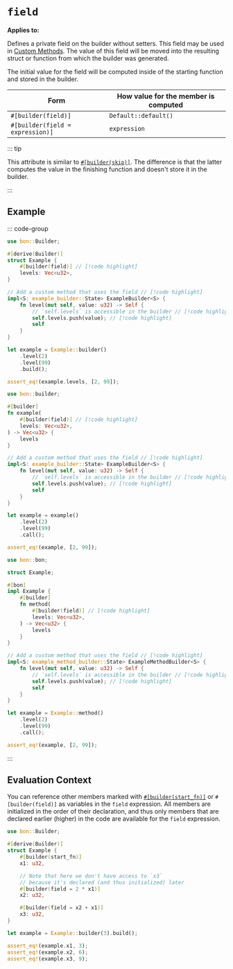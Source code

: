 # `field`

**Applies to:** <Badge type="warning" text="struct fields"/> <Badge type="warning" text="function arguments"/> <Badge type="warning" text="method arguments"/>

Defines a private field on the builder without setters. This field may be used in [Custom Methods](../../../guide/typestate-api/custom-methods). The value of this field will be moved into the resulting struct or function from which the builder was generated.

The initial value for the field will be computed inside of the starting function and stored in the builder.

| Form                             | How value for the member is computed |
| -------------------------------- | ------------------------------------ |
| `#[builder(field)]`              | `Default::default()`                 |
| `#[builder(field = expression)]` | `expression`                         |

::: tip

This attribute is similar to [`#[builder(skip)]`](./skip). The difference is that the latter computes the value in the finishing function and doesn't store it in the builder.

:::

## Example

::: code-group

```rust [Struct]
use bon::Builder;

#[derive(Builder)]
struct Example {
    #[builder(field)] // [!code highlight]
    levels: Vec<u32>,
}

// Add a custom method that uses the field // [!code highlight]
impl<S: example_builder::State> ExampleBuilder<S> {
    fn level(mut self, value: u32) -> Self {
        // `self.levels` is accessible in the builder // [!code highlight]
        self.levels.push(value); // [!code highlight]
        self
    }
}

let example = Example::builder()
    .level(2)
    .level(99)
    .build();

assert_eq!(example.levels, [2, 99]);
```

```rust [Function]
use bon::builder;

#[builder]
fn example(
    #[builder(field)] // [!code highlight]
    levels: Vec<u32>,
) -> Vec<u32> {
    levels
}

// Add a custom method that uses the field // [!code highlight]
impl<S: example_builder::State> ExampleBuilder<S> {
    fn level(mut self, value: u32) -> Self {
        // `self.levels` is accessible in the builder // [!code highlight]
        self.levels.push(value); // [!code highlight]
        self
    }
}

let example = example()
    .level(2)
    .level(99)
    .call();

assert_eq!(example, [2, 99]);
```

```rust [Method]
use bon::bon;

struct Example;

#[bon]
impl Example {
    #[builder]
    fn method(
        #[builder(field)] // [!code highlight]
        levels: Vec<u32>,
    ) -> Vec<u32> {
        levels
    }
}

// Add a custom method that uses the field // [!code highlight]
impl<S: example_method_builder::State> ExampleMethodBuilder<S> {
    fn level(mut self, value: u32) -> Self {
        // `self.levels` is accessible in the builder // [!code highlight]
        self.levels.push(value); // [!code highlight]
        self
    }
}

let example = Example::method()
    .level(2)
    .level(99)
    .call();

assert_eq!(example, [2, 99]);
```

:::

## Evaluation Context

You can reference other members marked with [`#[builder(start_fn)]`](./start_fn) or `#[builder(field)]` as variables in the `field` expression. All members are initialized in the order of their declaration, and thus only members that are declared earlier (higher) in the code are available for the `field` expression.

```rust
use bon::Builder;

#[derive(Builder)]
struct Example {
    #[builder(start_fn)]
    x1: u32,

    // Note that here we don't have access to `x3`
    // because it's declared (and thus initialized) later
    #[builder(field = 2 * x1)]
    x2: u32,

    #[builder(field = x2 + x1)]
    x3: u32,
}

let example = Example::builder(3).build();

assert_eq!(example.x1, 3);
assert_eq!(example.x2, 6);
assert_eq!(example.x3, 9);
```
